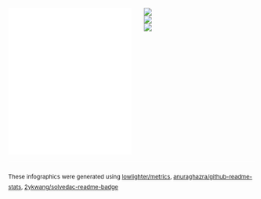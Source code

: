 <!--
**pulnip/pulnip** is a ✨ _special_ ✨ repository because its `README.md` (this file) appears on your GitHub profile.

Here are some ideas to get you started:

- 🔭 I’m currently working on ...
- 🌱 I’m currently learning ...
- 👯 I’m looking to collaborate on ...
- 🤔 I’m looking for help with ...
- 💬 Ask me about ...
- 📫 How to reach me: ...
- 😄 Pronouns: ...
- ⚡ Fun fact: ...
-->

[<img align="left" width="50%" src="/github-metrics.svg" alt="Metrics">](https://github.com/lowlighter/metrics)
[<img align="right" width="45%" src="https://github-readme-stats.vercel.app/api?username=pulnip">](https://github.com/anuraghazra/github-readme-stats)
[<img align="right" width="45%" src="https://github-readme-stats.vercel.app/api/top-langs/?username=pulnip&langs_count=6&layout=compact&hide=html,css,javascript">](https://github.com/anuraghazra/github-readme-stats)
[<img align="right" width="45%" src="https://solvedac-readme-badge.vercel.app/api/v1/badge?user=choiwh1008&theme=github-dark&compact=1&use_back_color=1&use_border=1&use_shadow=0">](https://github.com/2ykwang/solvedac-readme-badge)

[<img width="100%" height="1" src="/placeholder.svg">](#)

<sub>These infographics were generated using [lowlighter/metrics](https://github.com/lowlighter/metrics), [anuraghazra/github-readme-stats](https://github.com/anuraghazra/github-readme-stats), [2ykwang/solvedac-readme-badge](https://github.com/2ykwang/solvedac-readme-badge)</sub>
